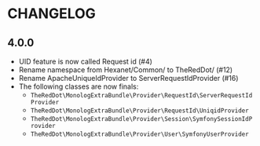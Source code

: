 # CHANGELOG

## 4.0.0

* UID feature is now called Request id (#4)
* Rename namespace from Hexanet/Common/ to TheRedDot/ (#12)
* Rename ApacheUniqueIdProvider to ServerRequestIdProvider (#16)
* The following classes are now finals:
  * `TheRedDot\MonologExtraBundle\Provider\RequestId\ServerRequestIdProvider`
  * `TheRedDot\MonologExtraBundle\Provider\RequestId\UniqidProvider`
  * `TheRedDot\MonologExtraBundle\Provider\Session\SymfonySessionIdProvider`
  * `TheRedDot\MonologExtraBundle\Provider\User\SymfonyUserProvider`
